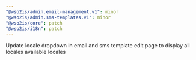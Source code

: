 ```yaml
---
"@wso2is/admin.email-management.v1": minor
"@wso2is/admin.sms-templates.v1": minor
"@wso2is/core": patch
"@wso2is/i18n": patch
---
```


Update locale dropdown in email and sms template edit page to display all locales available locales
